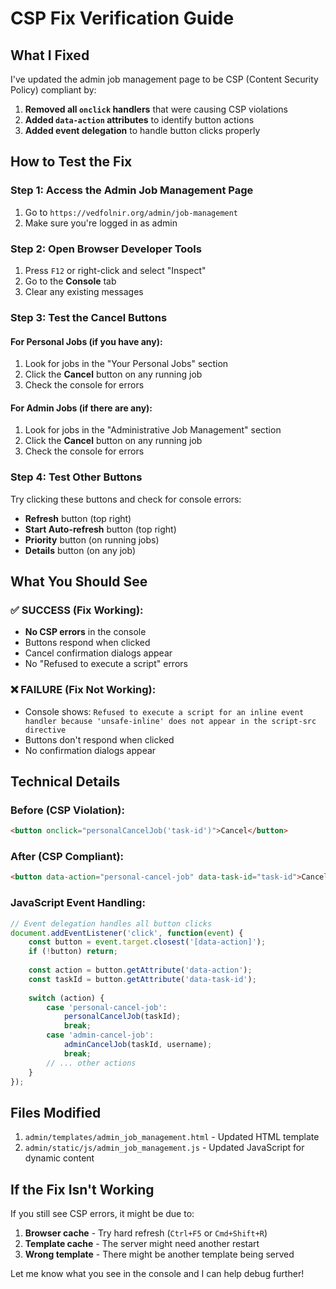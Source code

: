 # CSP Fix Verification Guide

## What I Fixed

I've updated the admin job management page to be CSP (Content Security Policy) compliant by:

1. **Removed all `onclick` handlers** that were causing CSP violations
2. **Added `data-action` attributes** to identify button actions
3. **Added event delegation** to handle button clicks properly

## How to Test the Fix

### Step 1: Access the Admin Job Management Page
1. Go to `https://vedfolnir.org/admin/job-management`
2. Make sure you're logged in as admin

### Step 2: Open Browser Developer Tools
1. Press `F12` or right-click and select "Inspect"
2. Go to the **Console** tab
3. Clear any existing messages

### Step 3: Test the Cancel Buttons

#### For Personal Jobs (if you have any):
1. Look for jobs in the "Your Personal Jobs" section
2. Click the **Cancel** button on any running job
3. Check the console for errors

#### For Admin Jobs (if there are any):
1. Look for jobs in the "Administrative Job Management" section  
2. Click the **Cancel** button on any running job
3. Check the console for errors

### Step 4: Test Other Buttons
Try clicking these buttons and check for console errors:
- **Refresh** button (top right)
- **Start Auto-refresh** button (top right)
- **Priority** button (on running jobs)
- **Details** button (on any job)

## What You Should See

### ✅ SUCCESS (Fix Working):
- **No CSP errors** in the console
- Buttons respond when clicked
- Cancel confirmation dialogs appear
- No "Refused to execute a script" errors

### ❌ FAILURE (Fix Not Working):
- Console shows: `Refused to execute a script for an inline event handler because 'unsafe-inline' does not appear in the script-src directive`
- Buttons don't respond when clicked
- No confirmation dialogs appear

## Technical Details

### Before (CSP Violation):
```html
<button onclick="personalCancelJob('task-id')">Cancel</button>
```

### After (CSP Compliant):
```html
<button data-action="personal-cancel-job" data-task-id="task-id">Cancel</button>
```

### JavaScript Event Handling:
```javascript
// Event delegation handles all button clicks
document.addEventListener('click', function(event) {
    const button = event.target.closest('[data-action]');
    if (!button) return;
    
    const action = button.getAttribute('data-action');
    const taskId = button.getAttribute('data-task-id');
    
    switch (action) {
        case 'personal-cancel-job':
            personalCancelJob(taskId);
            break;
        case 'admin-cancel-job':
            adminCancelJob(taskId, username);
            break;
        // ... other actions
    }
});
```

## Files Modified

1. `admin/templates/admin_job_management.html` - Updated HTML template
2. `admin/static/js/admin_job_management.js` - Updated JavaScript for dynamic content

## If the Fix Isn't Working

If you still see CSP errors, it might be due to:

1. **Browser cache** - Try hard refresh (`Ctrl+F5` or `Cmd+Shift+R`)
2. **Template cache** - The server might need another restart
3. **Wrong template** - There might be another template being served

Let me know what you see in the console and I can help debug further!